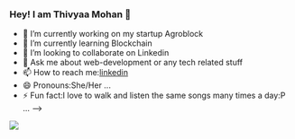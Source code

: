 ### Hey! I am Thivyaa Mohan 👋
- 🔭 I’m currently working on my startup Agroblock
- 🌱 I’m currently learning Blockchain
- 👯 I’m looking to collaborate on Linkedin
- 💬 Ask me about web-development or any tech related stuff
- 📫 How to reach me:[linkedin](https://www.linkedin.com/in/thivyaamohan-nitt/)
- 😄 Pronouns:She/Her ...
- ⚡ Fun fact:I love to walk and listen the same songs many times a day:P ...
-->



<img src="https://github-readme-stats.vercel.app/api?username=thivyaa-web-dev&&show_icons=true&title_color=ffffff&icon_color=bb2acf&text_color=daf7dc&bg_color=151515">
